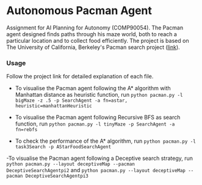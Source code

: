 # Autonomous Pacman Agent
Assignment for AI Planning for Autonomy (COMP90054). The Pacman agent designed finds paths through his maze world, both to reach a particular location and to collect food efficiently. The project is based on The University of California, Berkeley's Pacman search project (<a href="https://inst.eecs.berkeley.edu/~cs188/sp21/project1/">link</a>).

### Usage
Follow the project link for detailed explanation of each file.

- To visualise the Pacman agent following the A* algorithm with Manhattan distance as heuristic function, run
`python pacman.py -l bigMaze -z .5 -p SearchAgent -a fn=astar, heuristic=manhattanHeuristic`

- To visualise the Pacman agent following Recursive BFS as search function, run
`python pacman.py -l tinyMaze -p SearchAgent -a fn=rebfs`

- To check the performance of the A* algorithm, run
`python pacman.py -l task3Search -p AStarFoodSearchAgent`

-To visualise the Pacman agent following a Deceptive search strategy, run
`python pacman.py --layout deceptiveMap --pacman DeceptiveSearchAgentpi2` and
`python pacman.py --layout deceptiveMap --pacman DeceptiveSearchAgentpi3`

